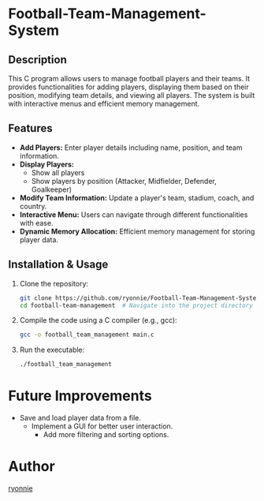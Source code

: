 # Football-Team-Management-System

## Description
This C program allows users to manage football players and their teams. It provides functionalities for adding players, displaying them based on their position, modifying team details, and viewing all players. The system is built with interactive menus and efficient memory management.

## Features
* **Add Players:** Enter player details including name, position, and team information.
* **Display Players:**
  * Show all players
  * Show players by position (Attacker, Midfielder, Defender, Goalkeeper)
* **Modify Team Information:** Update a player's team, stadium, coach, and country.
* **Interactive Menu:** Users can navigate through different functionalities with ease.
* **Dynamic Memory Allocation:** Efficient memory management for storing player data.

## Installation & Usage
1. Clone the repository:
   ```sh
   git clone https://github.com/ryonnie/Football-Team-Management-System.git
   cd football-team-management  # Navigate into the project directory
2. Compile the code using a C compiler (e.g., gcc):
   ```sh
   gcc -o football_team_management main.c
3. Run the executable:
   ```sh
   ./football_team_management

# Future Improvements
* Save and load player data from a file.
  * Implement a GUI for better user interaction.
    * Add more filtering and sorting options.


# Author

[ryonnie](https://github.com/ryonnie)
  


 
